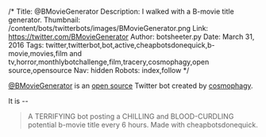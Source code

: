 /*
Title: @BMovieGenerator
Description: I walked with a B-movie title generator.
Thumbnail: /content/bots/twitterbots/images/BMovieGenerator.png
Link: https://twitter.com/BMovieGenerator
Author: botsheeter.py
Date: March 31, 2016
Tags: twitter,twitterbot,bot,active,cheapbotsdonequick,b-movie,movies,film and tv,horror,monthlybotchallenge,film,tracery,cosmophagy,open source,opensource
Nav: hidden
Robots: index,follow
*/

[@BMovieGenerator](https://twitter.com/BMovieGenerator) is an [open source](http://cheapbotsdonequick.com/source/BMovieGenerator) Twitter bot created by [cosmophagy](https://twitter.com/http://cosmophagy.tumblr.com). 

It is --

> A TERRIFYING bot posting a CHILLING and BLOOD-CURDLING potential b-movie title every 6 hours. Made with cheapbotsdonequick. 

